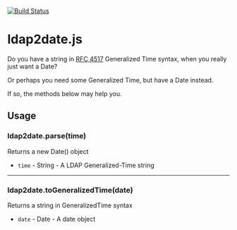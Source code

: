 [![Build Status](https://travis-ci.org/rsolomo/ldap2date.js.png?branch=master)](https://travis-ci.org/rsolomo/ldap2date.js)

# ldap2date.js

Do you have a string in [RFC 4517](http://www.ietf.org/rfc/rfc4517.txt) Generalized Time syntax, when you really just want a Date?

Or perhaps you need some Generalized Time, but have a Date instead.

If so, the methods below may help you.

## Usage

### ldap2date.parse(time)

Returns a new Date() object
- `time` - String - A LDAP Generalized-Time string

---
### ldap2date.toGeneralizedTime(date)

Returns a string in GeneralizedTime syntax
- `date` - Date - A date object
